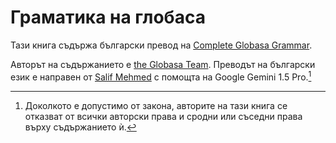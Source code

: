 # Граматика на глобаса

Тази книга съдържа български превод на [Complete Globasa Grammar](https://salif.github.io/gramati-fe-globasa/eng/).

Авторът на съдържанието е [the Globasa Team](https://globasa.net/). Преводът на български език е направен от [Salif Mehmed](https://salif.eu/bg) с помощта на Google Gemini 1.5 Pro.[^1]

[^1]: Доколкото е допустимо от закона, авторите на тази книга се отказват от всички авторски права и сродни или съседни права върху съдържанието ѝ.
